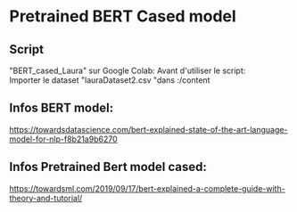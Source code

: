# Pretrained BERT Cased model

## Script
"BERT_cased_Laura" sur Google Colab:
Avant d'utiliser le script:  
Importer le dataset "lauraDataset2.csv "dans :/content

## Infos BERT model:  
https://towardsdatascience.com/bert-explained-state-of-the-art-language-model-for-nlp-f8b21a9b6270
## Infos Pretrained Bert model cased: 
https://towardsml.com/2019/09/17/bert-explained-a-complete-guide-with-theory-and-tutorial/

